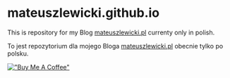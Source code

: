 # mateuszlewicki.github.io

This is repository for my Blog [mateuszlewicki.pl](https://mateuszlewicki.pl) currenty only in polish.

To jest repozytorium dla mojego Bloga [mateuszlewicki.pl](https://mateuszlewicki.pl) obecnie tylko po polsku.


[!["Buy Me A Coffee"](https://www.buymeacoffee.com/assets/img/custom_images/orange_img.png)](https://www.buymeacoffee.com/mateuszlewicki)
